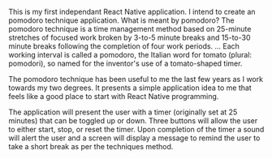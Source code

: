 This is my first independant React Native application. I intend to create an pomodoro technique application. What is meant by pomodoro?
The pomodoro technique is a time management method based on 25-minute stretches of focused work broken by 3-to-5 minute breaks and 15-to-30 minute breaks following the completion of four work periods. ... Each working interval is called a pomodoro, the Italian word for tomato (plural: pomodori), so named for the inventor's use of a tomato-shaped timer.

The pomodoro technique has been useful to me the last few years as I work towards my two degrees. It presents a simple application idea to me that feels like a good place to
start with React Native programming.

The application will present the user with a timer (originally set at 25 minutes) that can be toggled up or down. Three buttons will allow the user to either start, stop, or reset
the timer. Upon completion of the timer a sound will alert the user and a screen will display a message to remind the user to take a short break as per the techniques method.
